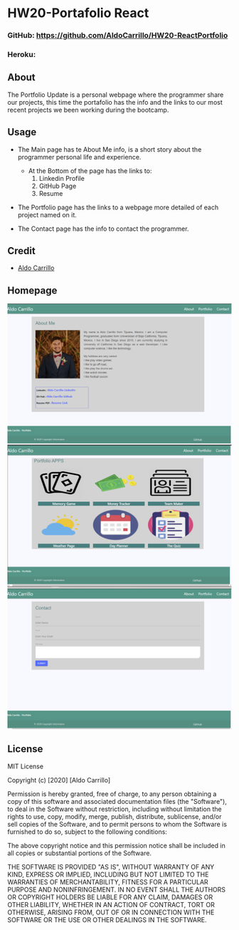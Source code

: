 # HW20-Portafolio React

### GitHub: https://github.com/AldoCarrillo/HW20-ReactPortfolio
### Heroku:

## About

The Portfolio Update is a personal webpage where the programmer share our projects, this time the portafolio has the info and the links to our most recent projects we been working during the bootcamp.

## Usage

-   The Main page has te About Me info, is a short story about the programmer personal life and experience.

    -   At the Bottom of the page has the links to:
        1. Linkedin Profile
        2. GitHub Page
        3. Resume

-   The Portfolio page has the links to a webpage more detailed of each project named on it.
-   The Contact page has the info to contact the programmer.

## Credit

-   [Aldo Carrillo](https://github.com/AldoCarrillo)

## Homepage

![main](./src/components/images/main.png)
![port](./src/components/images/portfolio.png)
![contact](./src/components/images/contact.png)

## License

MIT License

Copyright (c) [2020] [Aldo Carrillo]

Permission is hereby granted, free of charge, to any person obtaining a copy
of this software and associated documentation files (the "Software"), to deal
in the Software without restriction, including without limitation the rights
to use, copy, modify, merge, publish, distribute, sublicense, and/or sell
copies of the Software, and to permit persons to whom the Software is
furnished to do so, subject to the following conditions:

The above copyright notice and this permission notice shall be included in all
copies or substantial portions of the Software.

THE SOFTWARE IS PROVIDED "AS IS", WITHOUT WARRANTY OF ANY KIND, EXPRESS OR
IMPLIED, INCLUDING BUT NOT LIMITED TO THE WARRANTIES OF MERCHANTABILITY,
FITNESS FOR A PARTICULAR PURPOSE AND NONINFRINGEMENT. IN NO EVENT SHALL THE
AUTHORS OR COPYRIGHT HOLDERS BE LIABLE FOR ANY CLAIM, DAMAGES OR OTHER
LIABILITY, WHETHER IN AN ACTION OF CONTRACT, TORT OR OTHERWISE, ARISING FROM,
OUT OF OR IN CONNECTION WITH THE SOFTWARE OR THE USE OR OTHER DEALINGS IN THE
SOFTWARE.
